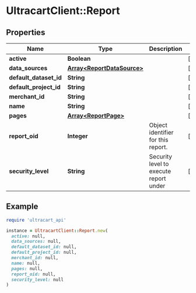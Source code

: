 # UltracartClient::Report

## Properties

| Name | Type | Description | Notes |
| ---- | ---- | ----------- | ----- |
| **active** | **Boolean** |  | [optional] |
| **data_sources** | [**Array&lt;ReportDataSource&gt;**](ReportDataSource.md) |  | [optional] |
| **default_dataset_id** | **String** |  | [optional] |
| **default_project_id** | **String** |  | [optional] |
| **merchant_id** | **String** |  | [optional] |
| **name** | **String** |  | [optional] |
| **pages** | [**Array&lt;ReportPage&gt;**](ReportPage.md) |  | [optional] |
| **report_oid** | **Integer** | Object identifier for this report. | [optional] |
| **security_level** | **String** | Security level to execute report under | [optional] |

## Example

```ruby
require 'ultracart_api'

instance = UltracartClient::Report.new(
  active: null,
  data_sources: null,
  default_dataset_id: null,
  default_project_id: null,
  merchant_id: null,
  name: null,
  pages: null,
  report_oid: null,
  security_level: null
)
```

